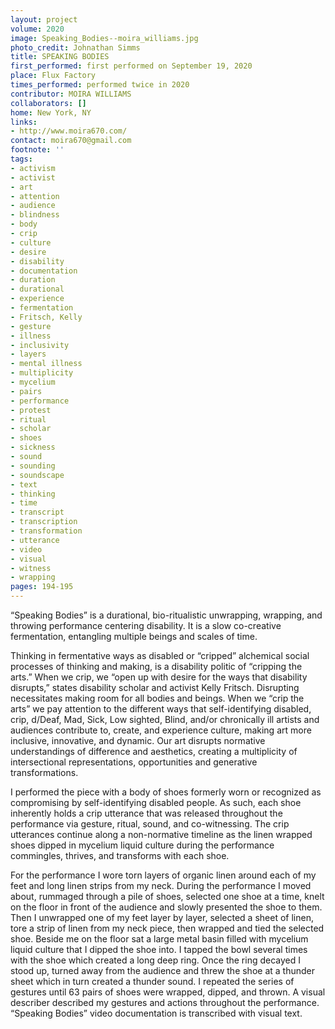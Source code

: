 ```yaml
---
layout: project
volume: 2020
image: Speaking_Bodies--moira_williams.jpg
photo_credit: Johnathan Simms
title: SPEAKING BODIES
first_performed: first performed on September 19, 2020
place: Flux Factory
times_performed: performed twice in 2020
contributor: MOIRA WILLIAMS
collaborators: []
home: New York, NY
links:
- http://www.moira670.com/
contact: moira670@gmail.com
footnote: ''
tags:
- activism
- activist
- art
- attention
- audience
- blindness
- body
- crip
- culture
- desire
- disability
- documentation
- duration
- durational
- experience
- fermentation
- Fritsch, Kelly
- gesture
- illness
- inclusivity
- layers
- mental illness
- multiplicity
- mycelium
- pairs
- performance
- protest
- ritual
- scholar
- shoes
- sickness
- sound
- sounding
- soundscape
- text
- thinking
- time
- transcript
- transcription
- transformation
- utterance
- video
- visual
- witness
- wrapping
pages: 194-195
---
```


“Speaking Bodies” is a durational, bio-ritualistic unwrapping, wrapping, and throwing performance centering disability. It is a slow co-creative fermentation, entangling multiple beings and scales of time. 

Thinking in fermentative ways as disabled or “cripped” alchemical social processes of thinking and making, is a disability politic of “cripping the arts.” When we crip, we “open up with desire for the ways that disability disrupts,” states disability scholar and activist Kelly Fritsch. Disrupting necessitates making room for all bodies and beings. When we “crip the arts” we pay attention to the different ways that self-identifying disabled, crip, d/Deaf, Mad, Sick, Low sighted, Blind, and/or chronically ill artists and audiences contribute to, create, and experience culture, making art more inclusive, innovative, and dynamic. Our art disrupts normative understandings of difference and aesthetics, creating a multiplicity of intersectional representations, opportunities and generative transformations.

I performed the piece with a body of shoes formerly worn or recognized as compromising by self-identifying disabled people. As such, each shoe inherently holds a crip utterance that was released throughout the performance via gesture, ritual, sound, and co-witnessing. The crip utterances continue along a non-normative timeline as the linen wrapped shoes dipped in mycelium liquid culture during the performance commingles, thrives, and transforms with each shoe.

For the performance I wore torn layers of organic linen around each of my feet and long linen strips from my neck. During the performance I moved about, rummaged through a pile of shoes, selected one shoe at a time, knelt on the floor in front of the audience and slowly presented the shoe to them. Then I unwrapped one of my feet layer by layer, selected a sheet of linen, tore a strip of linen from my neck piece, then wrapped and tied the selected shoe. Beside me on the floor sat a large metal basin filled with mycelium liquid culture that I dipped the shoe into. I tapped the bowl several times with the shoe which created a long deep ring. Once the ring decayed I stood up, turned away from the audience and threw the shoe at a thunder sheet which in turn created a thunder sound. I repeated the series of gestures until 63 pairs of shoes were wrapped, dipped, and thrown. A visual describer described my gestures and actions throughout the performance. “Speaking Bodies” video documentation is transcribed with visual text.